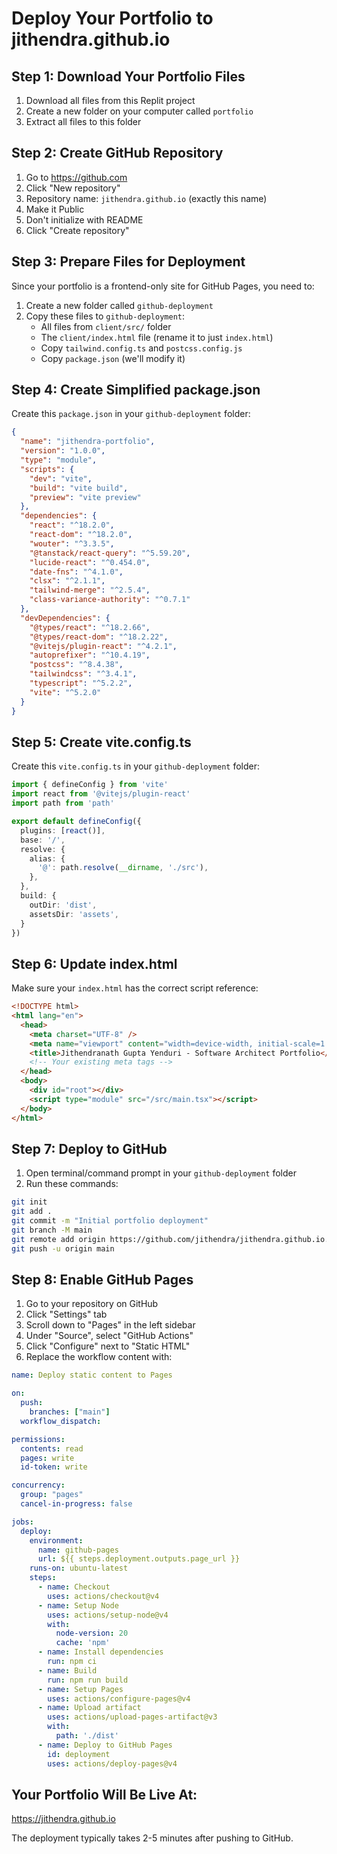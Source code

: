 # Deploy Your Portfolio to jithendra.github.io

## Step 1: Download Your Portfolio Files

1. Download all files from this Replit project
2. Create a new folder on your computer called `portfolio`
3. Extract all files to this folder

## Step 2: Create GitHub Repository

1. Go to https://github.com
2. Click "New repository"
3. Repository name: `jithendra.github.io` (exactly this name)
4. Make it Public
5. Don't initialize with README
6. Click "Create repository"

## Step 3: Prepare Files for Deployment

Since your portfolio is a frontend-only site for GitHub Pages, you need to:

1. Create a new folder called `github-deployment`
2. Copy these files to `github-deployment`:
   - All files from `client/src/` folder
   - The `client/index.html` file (rename it to just `index.html`)
   - Copy `tailwind.config.ts` and `postcss.config.js`
   - Copy `package.json` (we'll modify it)

## Step 4: Create Simplified package.json

Create this `package.json` in your `github-deployment` folder:

```json
{
  "name": "jithendra-portfolio",
  "version": "1.0.0",
  "type": "module",
  "scripts": {
    "dev": "vite",
    "build": "vite build",
    "preview": "vite preview"
  },
  "dependencies": {
    "react": "^18.2.0",
    "react-dom": "^18.2.0",
    "wouter": "^3.3.5",
    "@tanstack/react-query": "^5.59.20",
    "lucide-react": "^0.454.0",
    "date-fns": "^4.1.0",
    "clsx": "^2.1.1",
    "tailwind-merge": "^2.5.4",
    "class-variance-authority": "^0.7.1"
  },
  "devDependencies": {
    "@types/react": "^18.2.66",
    "@types/react-dom": "^18.2.22",
    "@vitejs/plugin-react": "^4.2.1",
    "autoprefixer": "^10.4.19",
    "postcss": "^8.4.38",
    "tailwindcss": "^3.4.1",
    "typescript": "^5.2.2",
    "vite": "^5.2.0"
  }
}
```

## Step 5: Create vite.config.ts

Create this `vite.config.ts` in your `github-deployment` folder:

```typescript
import { defineConfig } from 'vite'
import react from '@vitejs/plugin-react'
import path from 'path'

export default defineConfig({
  plugins: [react()],
  base: '/',
  resolve: {
    alias: {
      '@': path.resolve(__dirname, './src'),
    },
  },
  build: {
    outDir: 'dist',
    assetsDir: 'assets',
  }
})
```

## Step 6: Update index.html

Make sure your `index.html` has the correct script reference:

```html
<!DOCTYPE html>
<html lang="en">
  <head>
    <meta charset="UTF-8" />
    <meta name="viewport" content="width=device-width, initial-scale=1.0" />
    <title>Jithendranath Gupta Yenduri - Software Architect Portfolio</title>
    <!-- Your existing meta tags -->
  </head>
  <body>
    <div id="root"></div>
    <script type="module" src="/src/main.tsx"></script>
  </body>
</html>
```

## Step 7: Deploy to GitHub

1. Open terminal/command prompt in your `github-deployment` folder
2. Run these commands:

```bash
git init
git add .
git commit -m "Initial portfolio deployment"
git branch -M main
git remote add origin https://github.com/jithendra/jithendra.github.io.git
git push -u origin main
```

## Step 8: Enable GitHub Pages

1. Go to your repository on GitHub
2. Click "Settings" tab
3. Scroll down to "Pages" in the left sidebar
4. Under "Source", select "GitHub Actions"
5. Click "Configure" next to "Static HTML"
6. Replace the workflow content with:

```yaml
name: Deploy static content to Pages

on:
  push:
    branches: ["main"]
  workflow_dispatch:

permissions:
  contents: read
  pages: write
  id-token: write

concurrency:
  group: "pages"
  cancel-in-progress: false

jobs:
  deploy:
    environment:
      name: github-pages
      url: ${{ steps.deployment.outputs.page_url }}
    runs-on: ubuntu-latest
    steps:
      - name: Checkout
        uses: actions/checkout@v4
      - name: Setup Node
        uses: actions/setup-node@v4
        with:
          node-version: 20
          cache: 'npm'
      - name: Install dependencies
        run: npm ci
      - name: Build
        run: npm run build
      - name: Setup Pages
        uses: actions/configure-pages@v4
      - name: Upload artifact
        uses: actions/upload-pages-artifact@v3
        with:
          path: './dist'
      - name: Deploy to GitHub Pages
        id: deployment
        uses: actions/deploy-pages@v4
```

## Your Portfolio Will Be Live At:
https://jithendra.github.io

The deployment typically takes 2-5 minutes after pushing to GitHub.